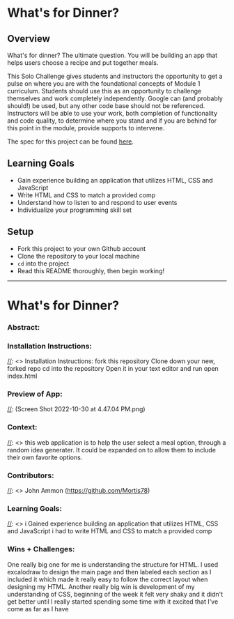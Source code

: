 # What's for Dinner?

## Overview

What's for dinner? The ultimate question. You will be building an app that helps users choose a recipe and put together meals. 

This Solo Challenge gives students and instructors the opportunity to get a pulse on where you are with the foundational concepts of Module 1 curriculum. Students should use this as an opportunity to challenge themselves and work completely independently. Google can (and probably should!) be used, but any other code base should not be referenced. Instructors will be able to use your work, both completion of functionality and code quality, to determine where you stand and if you are behind for this point in the module, provide supports to intervene.

The spec for this project can be found [here](https://frontend.turing.io/projects/module-1/dinner.html). 

## Learning Goals

- Gain experience building an application that utilizes HTML, CSS and JavaScript
- Write HTML and CSS to match a provided comp
- Understand how to listen to and respond to user events
- Individualize your programming skill set

## Setup

- Fork this project to your own Github account
- Clone the repository to your local machine
- `cd` into the project
- Read this README thoroughly, then begin working!

______________________________________________________________________________________________  

# What's for Dinner? 

### Abstract:
[//]: <> (Briefly describe what you built and its features. What problem is the app solving? How does this application solve that problem?)

### Installation Instructions:
[//]: <> Installation Instructions:
fork this repository
Clone down your new, forked repo
cd into the repository
Open it in your text editor and run open index.html

### Preview of App:
[//]: (Screen Shot 2022-10-30 at 4.47.04 PM.png)
### Context:
[//]: <> this web application is to help the user select a meal option, through a random idea generater. It could be expanded on to allow them to include their own favorite options.


### Contributors:
[//]: <> John Ammon
(https://github.com/Mortis78)

### Learning Goals:
[//]: <>  i Gained experience building an application that utilizes HTML, CSS and JavaScript
 i had to write HTML and CSS to match a provided comp

### Wins + Challenges:
[//]: <> 
One really big one for me is understanding the structure for HTML. 
I used excalodraw to design the main page and then labeled each section as I included it which made it really easy to follow the correct layout when designing my HTML.
Another really big win is development of my understanding of CSS, beginning of the week it felt very shaky and it didn't get better until I really started spending some time with it excited that I've come as far as I have